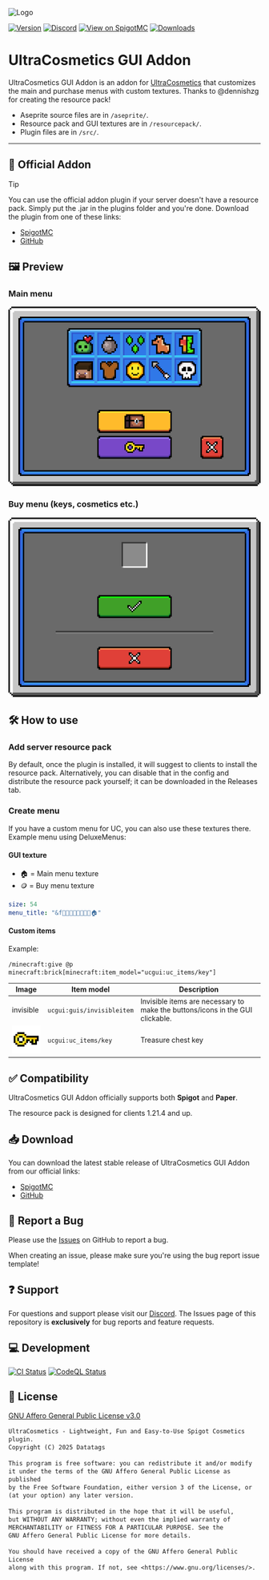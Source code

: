 <!-- markdownlint-disable-next-line -->
![Logo](.github/ASSETS/logo.png)

[![Version](https://img.shields.io/spiget/version/117279?label=version)][spigotmc-link]
[![Discord](https://img.shields.io/discord/185055040036143104?color=404eed&label=Discord&logo=discord&logoColor=ffffff)][discord-invite]
[![View on SpigotMC](https://img.shields.io/badge/view%20on-SpigotMC-orange.svg)][spigotmc-link]
[![Downloads](https://img.shields.io/spiget/downloads/117279?color=blue)][spigotmc-link]

# UltraCosmetics GUI Addon

UltraCosmetics GUI Addon is an addon for [UltraCosmetics](https://github.com/datatags/UltraCosmetics) that customizes the main and purchase menus with custom textures.
Thanks to @dennishzg for creating the resource pack!
- Aseprite source files are in `/aseprite/`.
- Resource pack and GUI textures are in `/resourcepack/`.
- Plugin files are in `/src/`.

---

## 🧩 Official Addon

> [!TIP]
> You can use the official addon plugin if your server doesn't have a resource pack. Simply put the .jar in the plugins folder and you're done.
> Download the plugin from one of these links:
>
> - [SpigotMC](https://www.spigotmc.org/resources/ultracosmetics-gui-addon.117279/)
> - [GitHub](https://github.com/UltraCosmetics/UltraCosmetics-gui-addon)

## 🖼️ Preview

### Main menu

![Main menu](.github/readme-assets/preview-bg_main.png)

### Buy menu (keys, cosmetics etc.)

![Buy menu](.github/readme-assets/preview-bg_buy.png)

## 🛠️ How to use

### Add server resource pack

By default, once the plugin is installed, it will suggest to clients to install the resource pack.
Alternatively, you can disable that in the config and distribute the resource pack yourself; it can be downloaded in the Releases tab.

### Create menu

If you have a custom menu for UC, you can also use these textures there. Example menu using DeluxeMenus:

#### GUI texture

- 🏠 = Main menu texture
- 🪙 = Buy menu texture

```yaml
size: 54
menu_title: "&f🎲🎲🎲🎲🎲🎲🎲🎲🏠"
```

#### Custom items

Example:

```text
/minecraft:give @p minecraft:brick[minecraft:item_model="ucgui:uc_items/key"]
```

| Image         | Item model                 | Description                                                                   |
|---------------|----------------------------|-------------------------------------------------------------------------------|
| invisible     | `ucgui:guis/invisibleitem` | Invisible items are necessary to make the buttons/icons in the GUI clickable. |
| ![Key][p-key] | `ucgui:uc_items/key`       | Treasure chest key                                                            |

## ✅ Compatibility

UltraCosmetics GUI Addon officially supports both **Spigot** and **Paper**.

The resource pack is designed for clients 1.21.4 and up.

## 📥 Download

You can download the latest stable release of UltraCosmetics GUI Addon from our official links:

- [SpigotMC][spigotmc-link]
- [GitHub][github-releases-link]

## 🐛 Report a Bug

Please use the [Issues](https://github.com/UltraCosmetics/UltraCosmetics-gui-addon/issues) on GitHub to report a bug.

When creating an issue, please make sure you're using the bug report issue template!

## ❓ Support

For questions and support please visit our [Discord][discord-invite].
The Issues page of this repository is **exclusively** for bug reports and feature requests.

## 💻 Development

[![CI Status](https://github.com/UltraCosmetics/UltraCosmetics-gui-addon/actions/workflows/gradle.yml/badge.svg)](https://github.com/UltraCosmetics/UltraCosmetics/actions/workflows/gradle.yml)
[![CodeQL Status](https://github.com/UltraCosmetics/UltraCosmetics-gui-addon/actions/workflows/codeql.yml/badge.svg)](https://github.com/UltraCosmetics/UltraCosmetics/actions/workflows/codeql.yml)

## 📄 License

[GNU Affero General Public License v3.0](./LICENSE)

```text
UltraCosmetics - Lightweight, Fun and Easy-to-Use Spigot Cosmetics plugin.
Copyright (C) 2025 Datatags

This program is free software: you can redistribute it and/or modify
it under the terms of the GNU Affero General Public License as published
by the Free Software Foundation, either version 3 of the License, or
(at your option) any later version.

This program is distributed in the hope that it will be useful,
but WITHOUT ANY WARRANTY; without even the implied warranty of
MERCHANTABILITY or FITNESS FOR A PARTICULAR PURPOSE. See the
GNU Affero General Public License for more details.

You should have received a copy of the GNU Affero General Public License
along with this program. If not, see <https://www.gnu.org/licenses/>.
```

[discord-invite]: https://discord.gg/PgSXZT37JV
[spigotmc-link]: https://www.spigotmc.org/resources/117279
[github-releases-link]: https://github.com/UltraCosmetics/UltraCosmetics-gui-addon/releases
[p-key]: .github/readme-assets/preview-key.png
